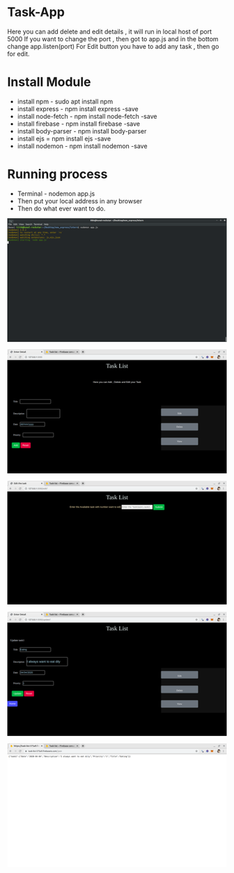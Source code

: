 # Task-App
Here you can add delete and edit details , it will run in local host of port 5000
If you want to change the port , then got to app.js and in the bottom change app.listen(port)
For Edit button you have to add any task , then go for edit.

# Install Module
   
   * install npm - sudo apt install npm
   * install express - npm install express -save
   * install node-fetch - npm install node-fetch -save
   * install firebase  - npm install firebase -save
   * install body-parser - npm install body-parser
   * install ejs = npm install ejs -save
   * install nodemon - npm install nodemon -save
   

# Running process
  * Terminal - nodemon app.js
  * Then put your local address in any browser 
  * Then do what ever want to do.
  
![Run](https://github.com/Kunal614/Task-App/blob/master/Images/Screenshot%20from%202020-04-02%2021-43-39.png)

![ADD](https://github.com/Kunal614/Task-App/blob/master/Images/Screenshot%20from%202020-04-02%2021-43-55.png)

![Edit](https://github.com/Kunal614/Task-App/blob/master/Images/Screenshot%20from%202020-04-02%2021-44-07.png)

![update](https://github.com/Kunal614/Task-App/blob/master/Images/Screenshot%20from%202020-04-02%2021-44-16.png)

![View](https://github.com/Kunal614/Task-App/blob/master/Images/Screenshot%20from%202020-04-02%2021-44-31.png)
   
   
   
